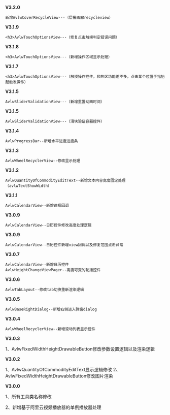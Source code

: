 **V3.2.0**

    新增AvlwCoverRecycleView---（层叠画廊recycleview）

    
**V3.1.9**

    <h3>AvlwTouchOptionsView---（修复点击触摸判定错误问题）

    
**V3.1.8**

    <h3>AvlwTouchOptionsView---（新增操作区域显示处理）

    
**V3.1.7**

    <h3>AvlwTouchOptionsView---（触摸操作控件，和热区功能差不多，点击某个位置手指抬起触发操作）

    
**V3.1.5**

    AvlwSliderValidationView---（新增重置动画时间）
    
**V3.1.5**

    AvlwSliderValidationView---（滑块验证容器控件）
    
**V3.1.4**

    AvlwProgressBar--新增水平进度进度条
    
**V3.1.3**

    AvlwWheelRecyclerView--修改显示处理

**V3.1.2**

    AvlwQuantityOfCommodityEditText--新增文本内容宽度固定处理（avlwTextShowWidth）

**V3.1.1**

    AvlwCalendarView--新增选择回调

**V3.0.9**

    AvlwCalendarView--日历控件修改高度处理逻辑


**V3.0.9**

    AvlwCalendarView--日历控件新增view回调以及修复范围点击异常

**V3.0.7**

    AvlwCalendarView--新增日历控件
    AvlwHeightChangeViewPager--高度可变的轮播控件

**V3.0.6**

    AvlwTabLayout--修改tab切换重新渲染逻辑

**V3.0.5**

    AvlwBaseRightDialog--新增右侧进入弹窗dialog

**V3.0.4**

    AvlwWheelRecyclerView--新增滚动列表显示控件

**V3.0.3**

1、AvlwFixedWidthHeightDrawableButton修改参数设置逻辑以及渲染逻辑


**V3.0.2**

1、AvlwQuantityOfCommodityEditText显示逻辑修改
2、AvlwFixedWidthHeightDrawableButton修改图片渲染


    
**V3.0.0**

1、所有工具类名称修改

2、新增基于阿里云视频播放器的单例播放器处理

    

